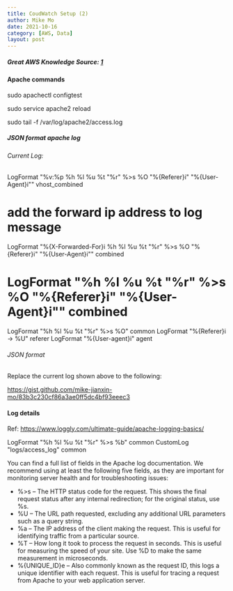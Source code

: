 ```yaml
---
title: CoudWatch Setup (2)
author: Mike Mo
date: 2021-10-16
category: [AWS, Data]
layout: post
---
```


##### Great AWS Knowledge Source: [1]

#### Apache commands

sudo apachectl configtest

sudo service apache2 reload

sudo tail -f /var/log/apache2/access.log

##### JSON format apache log

###### Current Log:

LogFormat "%v:%p %h %l %u %t \"%r\" %>s %O \"%{Referer}i\" \"%{User-Agent}i\"" vhost_combined

# add the forward ip address to log message

LogFormat "%{X-Forwarded-For}i %h %l %u %t \"%r\" %>s %O \"%{Referer}i\" \"%{User-Agent}i\"" combined

# LogFormat "%h %l %u %t \"%r\" %>s %O \"%{Referer}i\" \"%{User-Agent}i\"" combined

LogFormat "%h %l %u %t \"%r\" %>s %O" common
LogFormat "%{Referer}i -> %U" referer
LogFormat "%{User-agent}i" agent

###### JSON format

Replace the current log shown above to the following:

https://gist.github.com/mike-jianxin-mo/83b3c230cf86a3ae0ff5dc4bf93eeec3

#### Log details

Ref: https://www.loggly.com/ultimate-guide/apache-logging-basics/

LogFormat "%h %l %u %t \"%r\" %>s %b" common
CustomLog "logs/access_log" common

You can find a full list of fields in the Apache log documentation. We recommend using at least the following five fields, as they are important for monitoring server health and for troubleshooting issues:

-   %>s – The HTTP status code for the request. This shows the final request status after any internal redirection; for the original status, use %s.
-   %U – The URL path requested, excluding any additional URL parameters such as a query string.
-   %a – The IP address of the client making the request. This is useful for identifying traffic from a particular source.
-   %T – How long it took to process the request in seconds. This is useful for measuring the speed of your site. Use %D to make the same measurement in microseconds.
-   %{UNIQUE_ID}e – Also commonly known as the request ID, this logs a unique identifier with each request. This is useful for tracing a request from Apache to your web application server.

[1]: https://aws.amazon.com/blogs/mt/simplifying-apache-server-logs-with-amazon-cloudwatch-logs-insights/
